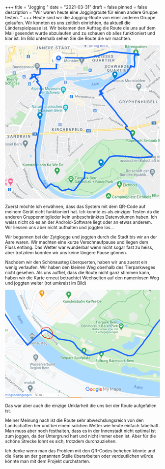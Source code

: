 +++
title = "Jogging "
date = "2021-03-31"
draft = false
pinned = false
description = "Wir waren heute eine Joggingroute für einen andere Gruppe testen. "
+++
Heute sind wir die Jogging-Route von einer anderen Gruppe gelaufen. Wir konnten es uns zeitlich einrichten, da aktuell die Länderspielpause ist. Wir bekamen den Auftrag die Route die uns auf dem Mail gesendet wurde abzulaufen und zu schauen ob alles funktioniert und klar ist. Im Bild unterhalb sehen Sie die Route die wir machten. 

![](route_sri_2.png)

Zuerst möchte ich erwähnen, dass das System mit dem QR-Code auf meinem Gerät nicht funktioniert hat. Ich konnte es als einziger Testen da die anderen Gruppenmitglieder kein unbeschränktes Datenvolumen haben. Ich weiss nicht ob es an der Android-Software liegt oder an etwas anderem. Wir liessen uns aber nicht aufhalten und joggten los...

Wir begannen bei der Zytglogge und joggten durch die Stadt bis wir an der Aare waren. Wir machten eine kurze Verschnaufpause und liegen dem Fluss entlang. Das Wetter war wunderbar wenn nicht sogar fast zu heiss, aber trotzdem konnten wir uns keine längere Pause gönnen. 

Nachdem wir den Schönausteg überquerten, haben wir uns zuerst ein wenig verlaufen. Wir haben den kleinen Weg oberhalb des Tierparkweges nicht gesehen. Als uns auffiel, dass die Route nicht ganz stimmen kann, haben wir die Karte erneut betrachtet Wechselten auf den namenlosen Weg und joggten weiter (rot umkreist im Bild) 

![](route_sri.png)

Das war aber auch die einzige Unklarheit die uns bei der Route aufgefallen ist. 

Meiner Meinung nach ist die Route sehr abwechslungsreich von den Landschaften her und bei einem solchen Wetter wie heute einfach fabelhaft. Man muss aber noch festhalten, dass es in der Innenstadt nicht optimal ist zum joggen, da der Untergrund hart und nicht immer eben ist. Aber für die schöne Strecke lohnt es sich, trotzdem durchzuziehen. 

Ich denke wenn man das Problem mit den QR-Codes beheben könnte und die Karte an der genannten Stelle überarbeiten oder verdeutlichen würde könnte man mit dem Projekt durchstarten.